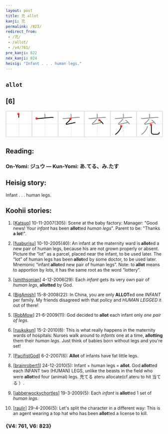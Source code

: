 ```yaml
---
layout: post
title: 充 allot
kanji: 充
permalink: /823/
redirect_from:
 - /充/
 - /allot/
 - /v4/761/
pre_kanji: 822
nex_kanji: 824
heisig: "Infant . . . human legs."
---
```


## `allot`

## [6]

<div class="stroke"><img src="../images/E58585.png" /></div>

## Reading:

### On-Yomi: ジュウ &mdash; Kun-Yomi: あ.てる、み.たす

## Heisig story:

Infant . . . human legs.

## Koohii stories:

1) [<a href="http://kanji.koohii.com/profile/Katsuo">Katsuo</a>] 10-11-2007(305): Scene at the baby factory: Manager: &quot;Good news! Your <em>infant</em> has been<strong> allot</strong>ted <em>human legs</em>&quot;. Parent to be: &quot;Thanks <strong>a lot</strong>!&quot;.

2) [<a href="http://kanji.koohii.com/profile/fuaburisu">fuaburisu</a>] 10-10-2005(40): An infant at the maternity ward is<strong> allot</strong>ed a new pair of human legs, because his are not grown properly or absent. Picture the “lot” as a parcel, placed near the infant, to be used later. The “lot” of human legs has been<strong> allot</strong>ed by some doctor, to be used later. Mnemonic “infant<strong> allot</strong>ed new pair of human legs”. Note: to<strong> allot</strong> means to apportion by lots, it has the same root as the word “lottery”.

3) [<a href="http://kanji.koohii.com/profile/smithsonian">smithsonian</a>] 4-12-2006(29): Each <em>infant</em> gets its very own pair of <em>human legs</em>, <strong>allotted</strong> by God.

4) [<a href="http://kanji.koohii.com/profile/BigAmish">BigAmish</a>] 15-8-2008(22): In China, you are only<strong> ALLOT</strong>ed one <em>INFANT</em> per family. My friends disagreed with that policy and <em>HUMAN LEGGED</em> it out of there!

5) [<a href="http://kanji.koohii.com/profile/RobMow">RobMow</a>] 21-6-2009(11): God decided to<strong> allot</strong> each infant only <em>one pair of legs</em>.

6) [<a href="http://kanji.koohii.com/profile/ruukukun">ruukukun</a>] 15-2-2010(8): This is what really happens in the maternity wards of hospitals: Nurses walk around to <em>infants</em> one at a time, <strong>allotting</strong> them their <em>human legs</em>. Just think of babies born without legs and you&#039;re set!

7) [<a href="http://kanji.koohii.com/profile/PacifistGod">PacifistGod</a>] 6-2-2007(6): <strong>Allot</strong> of infants have fat little legs.

8) [<a href="http://kanji.koohii.com/profile/brainrobert1">brainrobert1</a>] 24-12-2010(5): Infant + human legs =<strong> allot</strong>. God<strong> allot</strong>ted each INFANT two (HUMAN) LEGS, unlike the beasts in the field who were<strong> allot</strong>ted four (animal) legs. 充てる ateru allocate(cf ateru to hit 当てる ）.

9) [<a href="http://kanji.koohii.com/profile/jabberwockychortles">jabberwockychortles</a>] 19-3-2009(5): Each <em>infant</em> is<strong> allot</strong>ted 1 set of <em>human legs</em>.

10) [<a href="http://kanji.koohii.com/profile/raulir">raulir</a>] 29-4-2006(5): Let&#039;s split the character in a different way: This is an agent wearing a top hat who has been<strong> allot</strong>ted a license to kill.

### {V4: 761, V6: 823}
